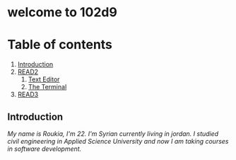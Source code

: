 # welcome to 102d9
# Table of contents
1. [Introduction](#introduction)
2. [READ2](https://roukiasalahi.github.io/learning-journal/READ2)
    1. [Text Editor ](#subparagraph1)
    2. [The Terminal](#subparagraph2)
3. [READ3](https://roukiasalahi.github.io/learning-journal/READ3)

##  Introduction <a name="introduction"></a>

*My name is Roukia, I'm 22.
I'm Syrian currently living in jordan.
I studied civil engineering in Applied Science University and now I am taking courses in software development.*






